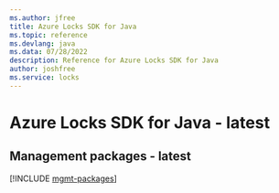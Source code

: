 ```yaml
---
ms.author: jfree
title: Azure Locks SDK for Java
ms.topic: reference
ms.devlang: java
ms.data: 07/28/2022
description: Reference for Azure Locks SDK for Java
author: joshfree
ms.service: locks
---
```

# Azure Locks SDK for Java - latest

## Management packages - latest
[!INCLUDE [mgmt-packages](locks-mgmt-index.md)]
